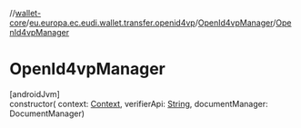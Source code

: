 //[wallet-core](../../../index.md)/[eu.europa.ec.eudi.wallet.transfer.openid4vp](../index.md)/[OpenId4vpManager](index.md)/[OpenId4vpManager](-open-id4vp-manager.md)

# OpenId4vpManager

[androidJvm]\
constructor(
context: [Context](https://developer.android.com/reference/kotlin/android/content/Context.html),
verifierApi: [String](https://kotlinlang.org/api/latest/jvm/stdlib/kotlin/-string/index.html),
documentManager: DocumentManager)
